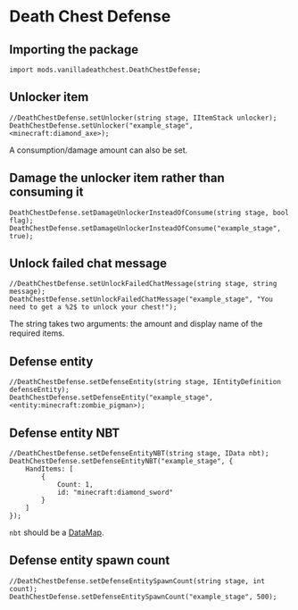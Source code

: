 # Death Chest Defense

## Importing the package
`import mods.vanilladeathchest.DeathChestDefense;`

## Unlocker item
```
//DeathChestDefense.setUnlocker(string stage, IItemStack unlocker);
DeathChestDefense.setUnlocker("example_stage", <minecraft:diamond_axe>);
```
A consumption/damage amount can also be set.

## Damage the unlocker item rather than consuming it
```
DeathChestDefense.setDamageUnlockerInsteadOfConsume(string stage, bool flag);
DeathChestDefense.setDamageUnlockerInsteadOfConsume("example_stage", true);
```

## Unlock failed chat message
```
//DeathChestDefense.setUnlockFailedChatMessage(string stage, string message);
DeathChestDefense.setUnlockFailedChatMessage("example_stage", "You need to get a %2$ to unlock your chest!");
```
The string takes two arguments: the amount and display name of the required items.

## Defense entity
```
//DeathChestDefense.setDefenseEntity(string stage, IEntityDefinition defenseEntity);
DeathChestDefense.setDefenseEntity("example_stage", <entity:minecraft:zombie_pigman>);
```

## Defense entity NBT
```
//DeathChestDefense.setDefenseEntityNBT(string stage, IData nbt);
DeathChestDefense.setDefenseEntityNBT("example_stage", {
	HandItems: [
		{
			Count: 1,
			id: "minecraft:diamond_sword"
		}
	]
});
```
`nbt` should be a [DataMap](/Vanilla/Data/DataMap/).

## Defense entity spawn count
```
//DeathChestDefense.setDefenseEntitySpawnCount(string stage, int count);
DeathChestDefense.setDefenseEntitySpawnCount("example_stage", 500);
```
